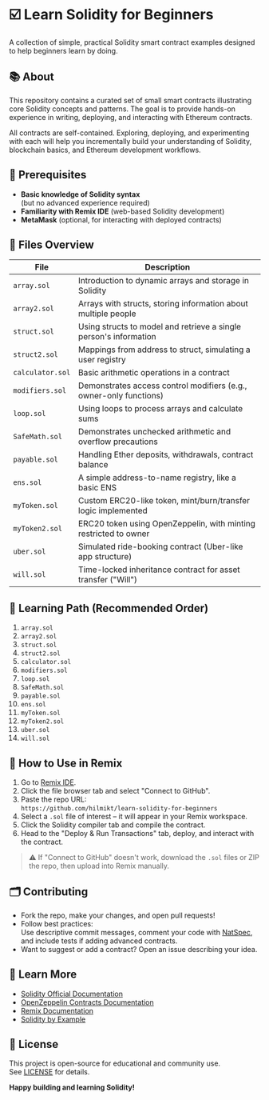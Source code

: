 # ☑️ Learn Solidity for Beginners

A collection of simple, practical Solidity smart contract examples designed to help beginners learn by doing.

## 📚 About

This repository contains a curated set of small smart contracts illustrating core Solidity concepts and patterns. The goal is to provide hands-on experience in writing, deploying, and interacting with Ethereum contracts.

All contracts are self-contained. Exploring, deploying, and experimenting with each will help you incrementally build your understanding of Solidity, blockchain basics, and Ethereum development workflows.

## 🔧 Prerequisites

- **Basic knowledge of Solidity syntax**  
  (but no advanced experience required)
- **Familiarity with Remix IDE** (web-based Solidity development)
- **MetaMask** (optional, for interacting with deployed contracts)

## 📂 Files Overview

| File             | Description                                                         |
|------------------|---------------------------------------------------------------------|
| `array.sol`      | Introduction to dynamic arrays and storage in Solidity              |
| `array2.sol`     | Arrays with structs, storing information about multiple people      |
| `struct.sol`     | Using structs to model and retrieve a single person's information   |
| `struct2.sol`    | Mappings from address to struct, simulating a user registry         |
| `calculator.sol` | Basic arithmetic operations in a contract                           |
| `modifiers.sol`  | Demonstrates access control modifiers (e.g., owner-only functions)  |
| `loop.sol`       | Using loops to process arrays and calculate sums                    |
| `SafeMath.sol`   | Demonstrates unchecked arithmetic and overflow precautions          |
| `payable.sol`    | Handling Ether deposits, withdrawals, contract balance              |
| `ens.sol`        | A simple address-to-name registry, like a basic ENS                 |
| `myToken.sol`    | Custom ERC20-like token, mint/burn/transfer logic implemented       |
| `myToken2.sol`   | ERC20 token using OpenZeppelin, with minting restricted to owner    |
| `uber.sol`       | Simulated ride-booking contract (Uber-like app structure)           |
| `will.sol`       | Time-locked inheritance contract for asset transfer ("Will")        |

## 🚦 Learning Path (Recommended Order)

1. `array.sol`
2. `array2.sol`
3. `struct.sol`
4. `struct2.sol`
5. `calculator.sol`
6. `modifiers.sol`
7. `loop.sol`
8. `SafeMath.sol`
9. `payable.sol`
10. `ens.sol`
11. `myToken.sol`
12. `myToken2.sol`
13. `uber.sol`
14. `will.sol`

## 🚀 How to Use in Remix

1. Go to [Remix IDE](https://remix.ethereum.org/).
2. Click the file browser tab and select "Connect to GitHub".
3. Paste the repo URL:  
   `https://github.com/hilmikt/learn-solidity-for-beginners`
4. Select a `.sol` file of interest – it will appear in your Remix workspace.
5. Click the Solidity compiler tab and compile the contract.
6. Head to the "Deploy & Run Transactions" tab, deploy, and interact with the contract.

> ⚠️  If "Connect to GitHub" doesn't work, download the `.sol` files or ZIP the repo, then upload into Remix manually.

## 🗂️ Contributing

- Fork the repo, make your changes, and open pull requests!
- Follow best practices:  
  Use descriptive commit messages, comment your code with [NatSpec](https://docs.soliditylang.org/en/latest/natspec-format.html), and include tests if adding advanced contracts.
- Want to suggest or add a contract? Open an issue describing your idea.

## 📖 Learn More

- [Solidity Official Documentation](https://docs.soliditylang.org/)
- [OpenZeppelin Contracts Documentation](https://docs.openzeppelin.com/contracts/)
- [Remix Documentation](https://remix-ide.readthedocs.io/)
- [Solidity by Example](https://solidity-by-example.org)

## 📝 License

This project is open-source for educational and community use.  
See [LICENSE](LICENSE) for details.

**Happy building and learning Solidity!**
